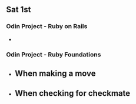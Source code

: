 ## Sat 1st
### Odin Project - Ruby on Rails
- 







### Odin Project - Ruby Foundations
- When making a move
    - 

- When checking for checkmate
    - 